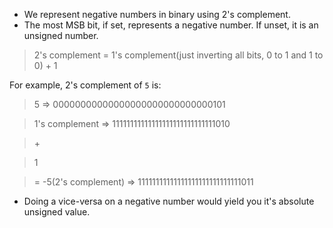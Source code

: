 * We represent negative numbers in binary using 2's complement. 
* The most MSB bit, if set, represents a negative number. If unset, it is an unsigned number.

> 2's complement  = 1's complement(just inverting all bits, 0 to 1 and 1 to 0) + 1 

For example, 2's complement of `5` is:

> 5 => 00000000000000000000000000000101

> 1's complement => 11111111111111111111111111111010

> \+

> 1

> = -5(2's complement) => 11111111111111111111111111111011

* Doing a vice-versa on a negative number would yield you it's absolute unsigned value.
